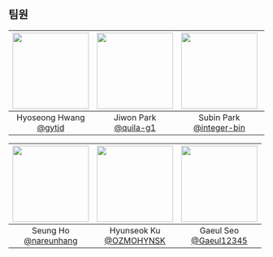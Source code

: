## 팀원
|<img src="https://avatars.githubusercontent.com/u/101933437?v=4" width="150" height="150"/>|<img src="https://avatars.githubusercontent.com/u/100333575?v=4" width="150" height="150"/>|<img src="https://avatars.githubusercontent.com/u/75315461?v=4" width="150" height="150"/>|<img src="https://avatars.githubusercontent.com/u/75584814?v=4" width="150" height="150"/>|
|:-:|:-:|:-:|:-:|
|Hyoseong Hwang<br/>[@gytjd](https://github.com/gytjd)|Jiwon Park<br/>[@quila-g1](https://github.com/quila-g1)|Subin Park<br/>[@integer-bin](https://github.com/integer-bin)|Jinsoo Park<br/>[@jinny908](https://github.com/jinny908)|

|<img src="https://avatars.githubusercontent.com/u/80584830?v=4" width="150" height="150"/>|<img src="https://avatars.githubusercontent.com/u/173115211?v=4" width="150" height="150"/>|<img src="https://avatars.githubusercontent.com/u/162650552?v=4" width="150" height="150"/>|
|:-:|:-:|:-:|
|Seung Ho<br/>[@nareunhang](https://github.com/nareunhang)|Hyunseok Ku<br/>[@OZMOHYNSK](https://github.com/OZMOHYNSK)|Gaeul Seo<br/>[@Gaeul12345](https://github.com/Gaeul12345)|
